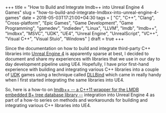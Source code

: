 +++
title = "How to Build and Integrate lmdb++ into Unreal Engine 4 Games"
slug = "how-to-build-and-integrate-lmdbxx-into-unreal-engine-4-games"
date = 2018-05-03T17:21:00+04:30
tags = [ "C", "C++", "Clang", "Cross-platform", "Epic Games", "Game Development", "Game Programming", "gamedev", "indiedev", "Linux", "LLVM", "lmdb", "lmdb++", "lmdbxx", "MSVC", "UDK", "UE4", "Unreal Engine", "UnrealScript", "VC++", "Visual C++", "Visual Stuio", "Windows" ]
draft = true
+++

Since the documentation on how to build and integrate third-party C++ libraries into [Unreal Engine 4](https://www.unrealengine.com/) is apparently sparse at best, I decided to document and share my experiences with libraries that we use in our day to day development pipeline using UE4. Hopefully, I have prior first-hand experience with building and integrating various C++ libraries into a couple of [UDK](https://www.unrealengine.com/en-US/previous-versions) games using a technique called [DLLBind](https://api.unrealengine.com/udk/Three/DLLBind.html) which came in really handy when I first started integrating the same libraries into UE4.

So, here is a how-to on [lmdb++ -- a C++11 wrapper for the LMDB embedded B+ tree database library --](https://sourceforge.net/projects/lmdbxx/) integration into Unreal Engine 4 as part of a how-to series on methods and workarounds for building and integrating various C++ libraries into UE4.

<!--more-->

